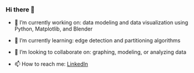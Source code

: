 <!--

- 🤔 I’m looking for help with: 

- 😄 Pronouns: He/Him

- ⚡ Fun fact: 

- 💬 Ask me about:



Math topics to revisit:

spectral graph clustering, special conformal transformation 

-->



### Hi there 👋


- 🔭 I’m currently working on: data modeling and data visualization using Python, Matplotlib, and Blender

- 🌱 I’m currently learning: edge detection and partitioning algorithms

- 👯 I’m looking to collaborate on: graphing, modeling, or analyzing data

- 📫 How to reach me: [LinkedIn](https://www.linkedin.com/in/jon-ml/)
